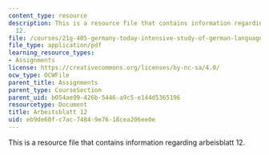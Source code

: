 ```yaml
---
content_type: resource
description: This is a resource file that contains information regarding arbeisblatt
  12.
file: /courses/21g-405-germany-today-intensive-study-of-german-language-and-culture-january-iap-2011/eb9de60fc7ac74849e7618cea206ee0e_MIT21G_405IAP11_arbeit12.pdf
file_type: application/pdf
learning_resource_types:
- Assignments
license: https://creativecommons.org/licenses/by-nc-sa/4.0/
ocw_type: OCWFile
parent_title: Assignments
parent_type: CourseSection
parent_uid: b054ae99-426b-5446-a9c5-e144d5365196
resourcetype: Document
title: Arbeitsblatt 12
uid: eb9de60f-c7ac-7484-9e76-18cea206ee0e
---
```

This is a resource file that contains information regarding arbeisblatt 12.